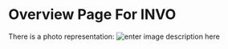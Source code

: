 # Overview Page For INVO
There is a photo representation:
![enter image description here](https://github.com/VaiaIthilnaur/-overviewPageForINVO/blob/master/Web%201920%20%E2%80%93%201.png)
